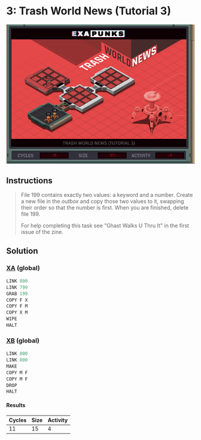 # 3: Trash World News (Tutorial 3)

<div align="center"><img src="EXAPUNKS - TRASH WORLD NEWS (11, 15, 4, 2024-06-23-16-35-20).gif" /></div>

## Instructions
> File 199 contains exactly two values: a keyword and a number. Create a new file in the *outbox* and copy those two values to it, swapping their order so that the number is first. When you are finished, delete file 199.
> 
> For help completing this task see "Ghast Walks U Thru It" in the first issue of the zine.

## Solution

### [XA](XA.exa) (global)
```asm
LINK 800
LINK 799
GRAB 199
COPY F X
COPY F M
COPY X M
WIPE
HALT
```

### [XB](XB.exa) (global)
```asm
LINK 800
LINK 800
MAKE
COPY M F
COPY M F
DROP
HALT
```

#### Results
| Cycles | Size | Activity |
|--------|------|----------|
| 11     | 15   | 4        |
